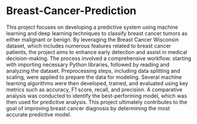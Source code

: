 


# Breast-Cancer-Prediction


This project focuses on developing a predictive system using machine learning and deep learning techniques to classify breast cancer tumors as either malignant or benign. By leveraging the Breast Cancer Wisconsin dataset, which includes numerous features related to breast cancer patients, the project aims to enhance early detection and assist in medical decision-making. The process involved a comprehensive workflow: starting with importing necessary Python libraries, followed by reading and analyzing the dataset. Preprocessing steps, including data splitting and scaling, were applied to prepare the data for modeling. Several machine learning algorithms were then developed, trained, and evaluated using key metrics such as accuracy, F1 score, recall, and precision. A comparative analysis was conducted to identify the best-performing model, which was then used for predictive analysis. This project ultimately contributes to the goal of improving breast cancer diagnosis by determining the most accurate predictive model.
